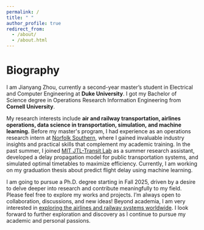 ```yaml
---
permalink: /
title: " "
author_profile: true
redirect_from: 
  - /about/
  - /about.html
---
```

Biography
======
I am Jianyang Zhou, currently a second-year master’s student in Electrical and Computer Engineering at <b>Duke University</b>. I got my Bachelor of Science degree in Operations Research Information Engineering from <b>Cornell University</b>.

My research interests include <b>air and railway transportation, airlines operations, data science in transportation, simulation, and machine learning.</b> Before my master's program, I had experience as an operations research intern at [Norfolk Southern](https://www.norfolksouthern.com/), where I gained invaluable industry insights and practical skills that complement my academic training. In the past summer, I joined [MIT JTL-Transit Lab](https://mobility.mit.edu/) as a summer research assistant, developed a delay propagation model for public transportation systems, and simulated optimal timetables to maximize efficiency. Currently, I am working on my graduation thesis about predict flight delay using machine learning.

I am going to pursue a Ph.D. degree starting in Fall 2025, driven by a desire to delve deeper into research and contribute meaningfully to my field. Please feel free to explore my works and projects. I’m always open to collaboration, discussions, and new ideas! Beyond academia, I am very interested in [exploring the airlines and railway systems worldwide](/gallery). I look forward to further exploration and discovery as I continue to pursue my academic and personal passions. 